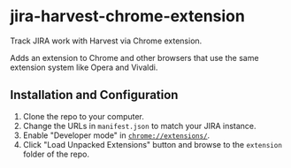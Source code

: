 # jira-harvest-chrome-extension
Track JIRA work with Harvest via Chrome extension.

Adds an extension to Chrome and other browsers that use the same extension system like Opera and Vivaldi.

## Installation and Configuration
1. Clone the repo to your computer.
1. Change the URLs in `manifest.json` to match your JIRA instance.
1. Enable "Developer mode" in [`chrome://extensions/`](chrome://extensions/).
1. Click "Load Unpacked Extensions" button and browse to the `extension` folder of the repo.
